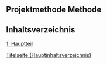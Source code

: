 ## Projektmethode Methode

## Inhaltsverzeichnis


[1. Hauptteil](./README.md)

[Titelseite (Hauptinhaltsverzeichnis)](../README.md)